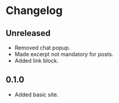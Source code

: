 # Changelog

## Unreleased

- Removed chat popup.
- Made excerpt not mandatory for posts.
- Added link block.

## 0.1.0

- Added basic site.
